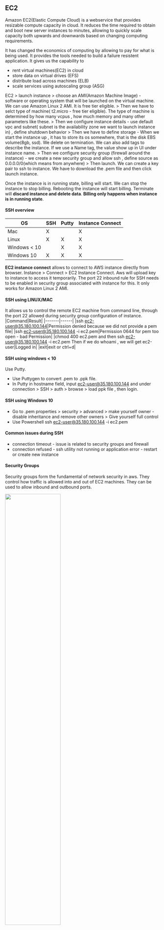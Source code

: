 ## EC2
Amazon EC2(Elastic Compute Cloud) is a webservice that provides resizable compute capacity in cloud. It reduces the time required to obtain and boot new server instances to minutes, allowing to quickly scale capacity both upwards and downwards based on changing computing requirements.

It has changed the economics of computing by allowing to pay for what is being used. It provides the tools needed to build a failure resistent application.
It gives us the capability to 
+ rent virtual machines(EC2) in cloud
+ store data on virtual drives (EFS)
+ distribute load across machines (ELB)
+ scale services using autoscaling group (ASG)

EC2 > launch instance > choose an AMI(Amazon Machine Image) - software or operating system that will be launched on the virtual machine. We can use Amazon Linux 2 AMI. It is free tier eligible. > Then we have to selct type of machine( t2.micro - free tier eligible). The type of machine is determined by how many vcpus , how much memory and many other parameters like these. > Then we configure instance details - use default vpc and subnet( subnet is the availability zone we want to launch instance in) , define shutdown behavior > Then we have to define storage - When we start the instance up , it has to store its os somewhere, that is the disk EBS volume(8gb, ssd). We delete on termination. We can also add tags to describe the instance. If we use a Name tag, the value show up in UI under instance name. > Then we configure security group (firewall around the instance) - we create a new security group and allow ssh , define source as 0.0.0.0/0(which means from anywhere) > Then launch. We can create a key pair to ssh to instance. We have to download the .pem file and then click launch instance.

Once the instance is in running state, billing will start. We can stop the instance to stop billing. Rebooting the instance will start billing. Terminate will **discard instance and delete data**. **Billing only happens when instance is in running state**.

#### SSH overview 

|OS|SSH|Putty|Instance Connect|
|--|---|-----|----------------|
|Mac|X||X|
|Linux|X|X|X|
|Windows < 10||X|X|
|Windows 10|X|X|X|

**EC2 instance connect** allows to connect to AWS instance directly from browser. Instance > Connect > EC2 Instance Connect. Aws will upload key to instance to access it temporarily. The port 22 inbound rule for SSH needs to be enabled in security group associated with instance for this. It only works for Amazon Linux 2 AMI.

#### SSH using LINUX/MAC
It allows us to control the remote EC2 machine from command line, through the port 22 allowed during security group configuration of instance.
|Command|Result|
|-------|------|
|ssh ec2-user@35.180.100.144|Permission denied because we did not provide a pem file|
|ssh ec2-user@35.180.100.144 -i ec2.pem|Permission 0644 for pem too open - bad Permission|
|chmod 400 ec2.pem and then ssh ec2-user@35.180.100.144 -i ec2.pem Then if we do whoami , we will get ec2-user|Logged in|
|exit|exit or ctrl+d|

#### SSH using windows < 10

Use Putty.
+ Use Puttygen to convert .pem to .ppk file.
+ In Putty in hostname field, input ec2-user@35.180.100.144 and under connection > SSH > auth > browse > load ppk file , then login.

#### SSH using Windows 10

+ Go to .pem properties > security > advanced > make yourself owner - disable inheritance and remove other owners > Give yourself full control
+ Use Powershell ssh ec2-user@35.180.100.144 -i ec2.pem

#### Common issues during SSH

+ connection timeout - issue is related to security groups and firewall
+ connection refused - ssh utility not running or application error - restart or create new instance

#### Security Groups

Security groups form the fundamental of network security in aws. They control how traffic is allowed into and out of EC2 machines. They can be used to allow inbound and outbound ports.

<img src="https://raw.githubusercontent.com/dhrub123/AWS/master/EC2/images/SG_1.PNG" width="60%" height="60%"/>

Network Security > Security Groups : 

They have inbound and outbound tabs. In inbound, by default there is no rule, nothing is allowed. We have to add a rule. If no rule is added, timeout will happen if we try to ssh into instance. In outbound tab, all traffic out of the instance is enabled by default. Each rule has 5 things :
+ Type - SSH/HTTP
+ Protocol - TCP
+ Port Range - 22
+ Source - Custom 0.0.0.0/0
+ Description

The security groups act as a firewall and regulate
+ access to ports
+ authorised ip ranges
+ control of inbound network ( from other to instance) 
+ control of outbound network ( from instance to other)
+ **security groups can be attached to multiple instances and one instance can have multiple security groups**
+ security groups are locked down to vpc/region combination - They have to be created in a different region or a different vpc.
+ They live outside EC2. When they block traffic, EC2 is not even aware of the blocked traffic.
+ It is recommended to maintain a separate security group for SSH access.
+ **By default all inbound traffic is blocked and all outbound traffic is allowed**

<img src="https://raw.githubusercontent.com/dhrub123/AWS/master/EC2/images/SG_2.PNG" width="80%" height="80%"/>

#### Referencing other security groups:
Security groups can refer other security groups, ip adresses, cidr blocks but **not DNS names**.
If we have a security group 1 which authorizes inbound traffic from security group 1 and security group 2, then that helps us in the following way. Suppose there are 4 instances. I1 has SG1 attached. I2 has SG2 attached. I3 has SG3 attached. I4 has SG1 attached. So inbound traffic is allowed to I4 from I1 and I2.
Inbound traffic is allowed to I1 from I4 and I2. 

<img src="https://raw.githubusercontent.com/dhrub123/AWS/master/EC2/images/SG_REFERENCED.PNG" width="80%" height="80%"/>

#### Public vs Private vs Elastic IP

Networking is of 2 sorts - IPv4 and IPv6. Both are supported by AWS.
+ IPV4 - 1.160.10.240. It is most common.It allows for 3.7 adresses in public space. The format is [0-255]:[0-255]:[0-255]:[0-255]
+ IPV6 - 3ffe:1900:4545:3:200:f8ff:fe21:67cf. It is mainly used for IOT.

+ The **Public IPs** can talk to one another over internet. Machine with public ip can be identified on the internet. It is unique, no two machines can have same public ip. They can be geolocated easily.
+ **Private IPs:** When a company has a private network, it has a private ip range. All computers in that private network can talk to each other using their private ip. But to talk to outside public ip, they will need a internet gateway which has a public ip. This is a common AWS pattern. Machines with private ip can be identified in private network only. They are only unique across private network. 2 different private networks can have same private ip. Machines with private ip connect to wwww using NAT + internet gateway(proxy). Only specified range of ips can be used as private ips.
+ **So public ips are accessible all over the internet and private ips are only accessible in private network.**
+ **Elastic IPs:** When we start and stop an EC2 instance, its public ip changes. If a fixed public ip is needed for our instance, we will need an elastic ip. It is a public ipv4 which we own as long as we do not delete it. We can atatch this elastic ip to one instance at a time. With an elastic ip, one can mask failures by quickly remapping it to another instance in their account. We can have **5 elastic ips in our account but this can be increased by asking AWS.**
+ It is recommended to avoid elastic ips. Instead 1) we can us a public ip and register dns name to it or 2) use a load balancer instead of a public ip.
+ By default, our EC2 instance comes with a private ip for internal AWS network and a public ip for www. SSH with public ip, not private ip. If instance is stopped and started, **public ip changes.**
+ If we ssh into instance using public ip , we will see a prompt ec2-user@<private-ip> which means that the ec2 machine is identified by the private ip in aws network. If we do ifconfig -a, eth0 or the virtual ethernet interface will also give us the private ip as inet.
+ Now, if we stop the instance, the public ip will disappear and if we start again ,the public ip will be different. But the **private ip is still the same**.
+ If we want to persist ips between restarts, go to network and security > Elastic ip > Allocate elastic ip from Amazon's pool of IPV4 adresses or bring in your own pool. > Allocate
+ Then associate elastic ip to ec2 instance. Now if we start and stop, public ip is retained as it is an elastic ip. **Elastic IPs get charged for when not associated with an EC2 instance**
  
<img src="https://raw.githubusercontent.com/dhrub123/AWS/master/EC2/images/PUBLIC_VS_PRIVATE_IP.PNG" width="60%" height="60%"/>

#### Install apache on EC2.
```
# 1) ssh to instance
ssh ec2-user@35.180.100.144 -i ec2.pem
# 2) Elevate to super user
sudo su
# 3) Update without prompting
yum update -y
# 4) Install apache
yum install -y httpd.x86_64
# 5) Start apache service
systemctl start httpd.service
# 6) enable across reboots
systemctl enable httpd.service
# 8) curl -> we should see page content
curl localhost:80
# 9) create index.html. If we do a http://<public_ip>:80 , we will see a page displaying hello world. Please note that we need to add HTTP inbound port 80 rule in # sg for instance.
echo "Hello World" > /var/www/html/index.html
# 10) create index.html. If we do a http://<public_ip>:80 , we will see a page displaying hello world from <private ip>
echo "Hello World from $(hostname -f)" > /var/www/html/index.html
```

#### EC2 User Data :
+ This is used to boot strap instance with user data script. Bootstrapping means launching commands when instance starts.
+ The script is run only once at the first start of instance.
+ It is mainly used to automate boot tasks like installing updates, software, downloading files etc. 
+ The larger the user data script, the more it does, the larger the bootup time. It is run with root user sudo rights.
+ Configure Instance Details > Advanced Details > User Data - The script gets encoded to base 64.

```
#!/bin/bash
sudo su #admin privileges
#install httpd(Linux 2 version)
yum update -y
yum install -y httpd.x86_64
systemctl start httpd.service
systemctl enable httpd.service
echo "Hello World from $(hostname -f)" > /var/www/html/index.html
```

#### Types of Instances based on Pricing
+ On Demand - allows to pay by the hour or second(Linux is by second and Windows is by hour) - For short workload, predictable pricing
+ Reserved - Reservation for 1 or 3 years, certain or entire amount upfront, but large discount compared to on demand price. These are ideal when the amount of time is known beforehand. for example say 1 year for a database. They are for long workloads.
  + Convertible Reserved Instances : long worload with flexible instance types. m4xlarge today, c5xlarge tomorrow.
  + Scheduled Reserved Instances : say every thursday between 3 am and 5 am (run a job for a year at a certain time).
+ Spot - enables to bid a price for instance capacity, if application has flexible timings, this can lead to significant savings. They are less reliable because we can lose these instances. These are very cheap and are for short workloads.
+ Dedicated host - These are physical ec2 server dedicated for use. They allow to bring exisitng server-bound software licenses over to aws and thus save costs. They allow us to control instance placement.
+ Dedicated instance - No other customer will share hardware on AWS.

##### On Demand Instances
+ Billing per second after the first minute
+ Pay for what we use
+ highest cost but no long term commitment
+ Perfect for users who want low cost and flexibility of AWS EC2 without any long term commitment or contract
+ Applications with unpredictable and short workloads (elastic workloads) that cannot be interrupted
+ Development and testing

##### Reserved Instances
+ Traditional IT
+ Upro 75% discount compared to on demand
+ upfront payment with long term commitment
+ Reserved for 1 or 3 years
+ We can reserve a specific instance type
+ Recommended for applications with steady state or predictable usage that require reserved capacity
+ Users willing to make upfront payment to reduce computing cost even further
  + Standard RIs(upto 75% off on demand) - if entire payment is made upfront and contract is for 3 years
  + Convertible RIs(upto 54% off on demand) - capability to change attribute of instance from say compute to memory intensive provided the exchange is of equal or greater value , expensive but flexible
  + Scheduled RIs - available to launch within a scheduled time window. It allows to obtain compute capacity within a certain recurring schedule. For example if a company has large sales during fridays, then it will go for RIs scheduled on every friday. Not available in all regions.

##### EC2 Spot Instances

+ We define a max spot price which we are willing to pay and we get instance while **current spot price < max spot price**. The hourly spot price varies based on offer and capacity.It will go up and down. 
  + Strategy 1 : If current spot price > max spot price, we can choose to stop or terminate within a 2 hour grace period. If we stop, we can continue when current spot price < max spot price again. 
  + Strategy 2 : Spot block - block spot instance during a specified time (1 - 6 hours) without interruption. In rare situations , they are reclaimed by AWS.

+ 90% discount compared to on demand. But we can lose them at any point of time if current spot price goes over the max spot price
+ Applications with flexible start and end times which are feasible only at a very low cost. e.g. : Genomics and Pharma companies use this to perform research by running resource intensive apps on say a sunday at 4 am when price is very low.
+ They are very cost efficient for workloads which has resiliency to any kind of failure , for example, batch jobs ,image processing, data analysis and any jobs which can be retrieved.
+ They are not recommended for critical apps like databases.
+ Users who suddenly need additional compute capacity
+ Spot instances are terminated by AWS if spot price for that capacity increases. However Amazon does not charge for partial usage of hour in that case. However, if instance is terminated by customer, then whole hour is charged for.
+ The spot price can fluctuate but it still provides large savings over on demand.
+ We can also get pricing history of spot instances and use it to set our max spot price.
<img src="https://raw.githubusercontent.com/dhrub123/AWS/master/EC2/images/SPOT_INSTANCE_PRICE_GRAPH.PNG"/>

##### How to terminate spot instances
Spot requests have certain attributes - max price, desired number of instances, launch spec, valid from, valid until, request type - one time or persistent.
+ One time requests will spawn instances and if those instances are killed, nothing will happen.
+ Persistent requests - If instances are stopped due to spot price going up, it will come back to spot request and is smart enough to restart those instances once spot price < max price.
We can only cancel spot instance requests that are open, active or disabled.
+ Cancelling a spot request will not terminate instances it created, we have to kill them manually.
+ We have to first cancel the spot request and then terminate the instances else they will be created again.

<img src="https://raw.githubusercontent.com/dhrub123/AWS/master/EC2/images/TERMINATE_SPOT_INSTANCES.PNG"/>

##### SPOT Fleets

It is a set of spot instances + (optional) on demand instances. The spot fleet tries it best to meet the target capacity with the price constraints defined.
It will launch from possible launch pools. The launch pools have different instance type , different OS and different availability zones. We will define multiple launch pools and the spot fleet will chose the most appropriate or best launch pool. When it reaches budget or capacity, it will stop launching instances.

##### Strategies to allocate Spot instances
+ lowest price - short workload, cost optimization
+ diversified - distributed across all pools - great for availability, long workloads, because if 1 pool goes away, other is still available.
+ capacity optimized - pool with optimal capacity for number of instances

**SPOT FLEET ALLOWS US TO AUTOMATICALLY REQUEST SPOT INSTANCES WITH LOWEST PRICE**.

+ While creating SPOT instances, we are select different types of workloads.
  + Load balancing workloads - webservices
  + Flexible workloads - batch job
  + Big data workloads
  + Defined duration workloads(spot blocks)
+ We also have to mention target capacity to maintain
+ To create a single spot instance, we go to Configure Instance Details > Check request spot instance > Mention maximum spot price > persistent or not


##### Dedicated host
+ We get physically dedicated EC2 server for use which gives full control over instance placement.
+ It gives visibility to physical cores/ sockets of hardware and is great for licensing purposes - BYOL(Bring your own license).
+ Used for regulatory requirement or to save licensing costs which do not allow multi tenant virtualization
+ Can be purchased on demand
+ Can be purchased as a reservation of 3 years which saves about 70% compared to on demand
+ Configured under Configure Instance Details > Tenancy

##### Dedicated Instances
+ Instances running on dedicated hardware or shared with instances in my account.
+ No control over instance placement. Can move hardware after stop / start.

<img src="https://raw.githubusercontent.com/dhrub123/AWS/master/EC2/images/DEDICATED_HOST_VS_INSTANCE.PNG" width="40%" height="40%"/>

**A great combo is reserved instances for baseline capacity(webapps) , on demand for unpredictable work and spots for peaks.** This results in more agility and cost savings.  

<img src="https://raw.githubusercontent.com/dhrub123/AWS/master/EC2/images/INSTANCE_PRICE_COMPARISON.PNG" width="80%" height="80%"/>

|Which host | When |
|-----------|------|
|On Demand|Pay Full Price|
|Reserved|Plan Ahead, use for a long time ,good discount|
|Spot|Bid for unused instances on spot. Highest bidder keeps instances. Can lose any time|
|Dedicated Host|Entire server|

#### Types of instances based on hardware

|Family|Speciality|Usecase|
|------|----------|-------|
|R - RAM|lot of memory|In memory cache|
|C - CPU|high CPU|compute or databases|
|M - in the middle|Balanced Apps|General Webapps|
|I - Good IO|Apps that need good local IO(Instance storage)|Databases|
|G - GPU|Apps needing high GPU|Video Rendering/Machine Learning|
|T2/T3 - Burstable|Burstable up to a capacity|Burst for a short while|
|T2/T3 - Unlimited|Unlimited Burst||

**https://www.ec2instances.info**

**Burstable Instances(T2/T3)** - Overall these instances have ok cpu performance. But when there is an unexpected spike in load, CPU can burst.
If the instance bursts, it utilizes "burst credits". If credit is exhausted, cpu cannot burst any more. If the instance stops bursting, then burst credits are accumulated again. If the instance is always running low on burst credits, then we may need to move to a non burstable instance.
We can see credit usage(goes up during a spike) and credit balance(goes down during a spike) in cloud watch. The larger the instance, the faster credits are earned.

<img src="https://raw.githubusercontent.com/dhrub123/AWS/master/EC2/images/CPU_CREDIT_T2T3.PNG" width="60%" height="60%"/>

**Unlimited T2/T3 :** They have unlimited burst credit balance, but we pay extra money for burst credits over standard burst credit balance. But there is no loss in performance.

#### AMIS

AWS comes with a lot of base images like Ubuntu, Fedora, Redhat, Windows and even Amazon Linux Image. They can be customized at runtime using EC2 user data or we can ssh into the instance and do whatever we want. But we can also create our own image which we can use to launch instances. They can be created for windows or linux instances.

Custom AMIs have a lot of advantages:
+ Preinstalled packages
+ Faster boot time( no need for EC2 user data)
+ Can be configured with Enterprise and Monitoring software
+ Security concerns - may need more control over instances in network
+ Control of Maintenance and updates
+ Active directory integration out of the box
+ Install app ahead of time for faster deployment during autoscaling
+ Using some one else's ami optimized for running specific apps , db etc. 
+ **AMIs are specific to AWS region. They are not global.**
+ We can use public AMI from other people.
+ We can rent AMI by the hour at Amazon Marketplace.
+ Do not use untrusted AMIs because they may have malware and are not secure for enterprises.

**AMI Storage :** 
+ AMIs live in Amazon S3 which is a cheap, durable and resilient storage where most of our backups will stay. 
+ But we will not see them in S3 console. 
+ AMIs are private and locked to AWS region/account by default.
+ We can make AMIs public and share them with other people or sell them in AMI marketplace. 
+ **AMI Pricing:** They live in Amazon S3, so we are charged for the space they take in amazon S3 which is quite inexpensive.
  + It is encouraged to store private AMIs and remove old ones which are not used.

##### Copying AMIS:
We start an instance from an Amazon Linux AMI and install Apache. Right click on instance > Image > Create Image  > Give name and description > **We have to take the root volume of instance and create a backup because this is where we have installed apache.** We can now copy the image to other regions or modify its permissions to allow other people to see it. 
+ We can launch an instance out of the AMI. The root volume is coming from the snapshot.
+ We can deregister the AMi if we want to delete it.
+ **AMIs are region locked, if copied to another region, they cannot have same id.**
+ https://docs.aws.amazon.com/AWSEC2/latest/UserGuide/CopyingAMIs.html

##### Cross Account AMI copy:
We can share an AMi with another account but that does not affect the ownership of the AMI. If we copy an AMI which has been shared with our account, we become the owner of the copied target AMI. So it does not prevent copying.
+ To copy an AMI that has been shared with us from another account, the owner of the source AMI must grant us read permissions for the storage that backs the AMI.
  + It can be an EBS snapshot for an EBS backed AMI.
  + it can be a S3 bucket for an instance store backed AMI.
We can circumvent this by launching an instance from the AMI and then creating an AMi out of that instance.

+ **Limits in AMI copying:**
  + We cannot copy an encrypted AMI that is shared with us unless the underlying snapshot and encryption key is shared with us. If they are shared, we can copy the snapshot and reencrypt it with a key of our own. We own the copied snapshot and can register it as an AMI.
  + We cannot copy an AMI with an associated billing product code that was shared with us from another account. This includes windows AMIs and AMIs from Amazon marketplace. To copy a shared AMI with an associated product billing code, we have to launch an instance from that AMI and then create an AMI from that instance.
+ **Sharing an AMI**
  + Modify image permissions - 1) public or 2) private ( In this case we have to provide AWS account numbers, we have to share AMI with)
  + Check the checkbox which says Add create volume permissions. This allows to copy AMIs.
  

#### EC2 Placement Groups:

We use placement groups when we want to control how EC2 instances are placed in AWS infrastructure. That strategy can be defined using placement groups. We cannot directly interact with hardware in AWS but we can let AWS know how we would like to place the instances relative to one another. When we create a placement group, we can have 3 strategies. 
  + Cluster(High performance, high risk) - cluster instances are placed in a low latency group in a single availability zone.
  + Spread - instances spread across different hardware ( restrictions : **max 7 instances per group per AZ** ). They are used for critical applications.
  + Patition - similar to spread in the sense that instances are spread across partitions(different racks of hardware within an availability zone). It scales to hundreds of instances per group. They are used for Hadoop, Cassandra and Kafka. They are not isolated from failure totally but are isolated from partition failure.
  
##### Cluster placement group:
All EC2 instances are on same rack(same hardware) in same availability zone.
+ PROS - low latency and great networking(10 GBps bandwidth between instances).
+ CONS - If the rack fails, all EC2 instances fail at the same time, so we have increased risk of failure across stack. 
+ This is typically used for Big data jobs and low latency high throughput applications.
<img src="https://raw.githubusercontent.com/dhrub123/AWS/master/EC2/images/PG_CLUSTER.png" width="80%" height="80%"/>

##### Spread placement group:
<img src="https://raw.githubusercontent.com/dhrub123/AWS/master/EC2/images/PG_SPREAD.png" width="80%" height="80%"/>
Spread is the opposite of cluster. Here risk is minimized. All EC2 instances are located in different hardware in different availability zones. So if one AZ fails, others will still be up and running. But we are limited to 7 instances per AZ per placement group. This cannot be used for very big applications. It is used for applications that need to maximize high availability - critical applications.

##### Partition placement group:
<img src="https://raw.githubusercontent.com/dhrub123/AWS/master/EC2/images/PG_PARTITION.png" width="80%" height="80%"/>
Within an availability zone, we have different partitions(set of racks). We can create upto 7 patitions in a partition placement group. Each partition can have multiple EC2 instances. So even if one rack fails, other partitions will be up.

Network And Security > Placement Group > Name and Strategy(cluster, spread or partition). Then launch an instance > Configure Instance Details > Add instance to placement group > If placement strategy is partition, we can select partition value or auto distribution( AWS will  equalize instances). The clsuter strategy is not available for T2, it is only available for high performance instances.

#### ENI 
These are logical components in VPC representing a virtual network card. They give EC2 instances access to network. They are used outside EC2 instances as well.
Each ENI can have the following attributes.
+ primary private IPV4
+ one or more secondary IPV4
+ one elastic IP per private IPV4
+ one public IPV4.
+ one or more security groups attached to ENI
+ An attached MAC adress
+ **We can create ENI independently and attach them on the fly(move them) on EC2 instances for failover**.
+ Bound to specific availability zone.
+ https://aws.amazon.com/blogs/aws/new-elastic-network-interfaces-in-the-virtual-private-cloud/

Network And Security > Network Interfaces - We can create our own ENI > Here we can autoassign IPV4 private ip or add custom  > Attach security groups and create.
We can attach this ENI to an instance. We can also detach the ENI and attach it to another instance. **So one EC2 can have multiple ENIs**. but only 1 ENI can be used with 1 EC2instance. Also even if an EC2 instance has 2 ENIs attached, **it can have only 1 public ip** and **the ENI and EC2 instance must be in same subnet(availability zone)**.
<img src="https://raw.githubusercontent.com/dhrub123/AWS/master/EC2/images/MULTIPLE_ENI.png" width="50%" height="50%"/>

#### EC2 Hibernate

We can stop or restart EC2 instances. STOP - data on disk(EBS volume) kept intact for next start. RESTART - any data on EBS volume lost. 
On START: OS boots and EC2 user data script is run. On REBOOT: OS boots, application starts, cache warmed up . All of this takes time. Hence EC2 hibernate has been introduced where in memory RAM state is preserved. So on RESTART, instance boot is much faster since OS in not stopped. Under the Hood, RAM state is written to a file in root EBS volume and the root EBS volume must be encrypted. Use cases: Long running processing, save ram state, services with large initialization time. More at https://docs.aws.amazon.com/AWSEC2/latest/UserGuide/Hibernate.html 

+ C3, C4, C4, M3, M4, M5, R3, R4, R5 supported
+ Ram size must be less than 150 GB
+ Not supported for bare metal instances
+ AMI: Amazon Linux2. LINUX ami, UBINTU, WINDOWS
+ Only on demand and reserved instances supported, not spot instances
+ Instances cannot be hibernated for more than 60 days
+ Root volume must be EBS abd not instance store and must be encrypted and large enough to support full RAM size dump

Configure Instance Details > Stop > Stop - Hibernate Behavior > Enable Hibernation > Encrypt EBS volume(mandatory). We can now right click on instance > stop - hibernate. If we start again, the uptime fori nstance will include the uptime the instance was running for previously.

<img src="https://raw.githubusercontent.com/dhrub123/AWS/master/EC2/images/EC2_HIBERNATE.png" width="50%" height="50%"/>

#### Solution architecture:

+ EC2 instances are billed by the second
+ T2.micro is free tier
+ On linux/max/win 10 - ssh and on windows - putty
+ SSH on port 22, lock down security group to your ip
+ Timeout issues are for security group misconfiguration
+ A Security group can reference other secutity groups apart from ip ranges.
+ Permission issue on key - run chmod 400 on key
+ EC2 can be customized using EC2 user data bootstrap script
+ 4 launch modes - On Demand(billed by second), Reserved(long term, big discount), Dedicated(Access to actual hosts, BYOL) and Spot(unused capacity by AWS, cheap, bid on them and can be lost anytime. These are for workloads which can be resumed later and stopped midway)
+ Basic Instances - R, M, I, C, G, T2/T3
+ EC2 instances can be started in placement groups - cluster, spread and partition
+ Create AMIs to preinstall software on EC2 - faster boot time. AMIs are region scoped but can be copied across regions or accounts

#### EBS(Elastic block storage)

This is a virtual disk just like EC2 is a virtual machine.  It allows to create storgae volumes and then add to EC2 instance. Once attached we can create a file system , run a database etc. They are placed in a secific availability zone and are automatically replicated to protect from failure.

##### SSDs
+ General Purpose SSD(GP2) - 
  + General purpose, balances both price and performance
  + 3000 IOPS per gig with upto 10000 IOPS and ability to burst upto 3000 IOPS for extended period of time for volumes at 3334 Gib and above. 
+ Provisioned IOPS SSD(IO1)
  + Designed for I/O intensive apps like large relational or NOSQL databases.
  + Used for more than 10000 IOPS
  + Can provision upto 20000 IOPS per volume.
  
##### Magnetic volumes
+ Throughput optimized HDD(ST1)
  + Big Data/ Data warehousing/ Log  processing
  + Can only be an additional volume and **not a boot volume**
+ Cold HDD(SC1)
  + Lowest cost for infrequently accessed workloads
  + Usage may be a file server
  + Can only be an additional volume and **not a boot volume**
+ Magnetic(standard)
  + Lowest cost per gigabyte for all EBS volumes that is **bootable**
  + Ideal for workloads where data is accessed infrequently and where emphasis is on lowest storgae cost.
  + Previous generation
  


